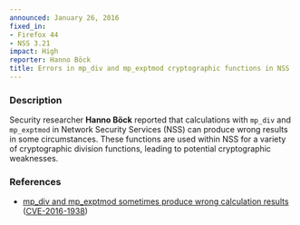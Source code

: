 ```yaml
---
announced: January 26, 2016
fixed_in:
- Firefox 44
- NSS 3.21
impact: High
reporter: Hanno Böck
title: Errors in mp_div and mp_exptmod cryptographic functions in NSS 
---
```


<h3>Description</h3>

<p>Security researcher <strong>Hanno Böck</strong> reported that calculations with
<code>mp_div</code> and <code>mp_exptmod</code> in Network Security Services (NSS) can
produce wrong results in some circumstances. These functions are used within NSS for a
variety of cryptographic division functions, leading to potential cryptographic
weaknesses.
</p>

<h3>References</h3>

<ul>
  <li><a href="https://bugzilla.mozilla.org/show_bug.cgi?id=1190248">
       mp_div and mp_exptmod sometimes produce wrong calculation results</a>
(<a href="http://cve.mitre.org/cgi-bin/cvename.cgi?name=CVE-2016-1938"
class="ex-ref">CVE-2016-1938</a>)</li>
</ul>

